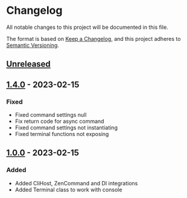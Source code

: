 # Changelog

All notable changes to this project will be documented in this file.

The format is based on [Keep a Changelog](https://keepachangelog.com/en/1.0.0/),
and this project adheres to [Semantic Versioning](https://semver.org/spec/v2.0.0.html).

## [Unreleased]

## [1.4.0] - 2023-02-15

### Fixed

- Fixed command settings null
- Fix return code for async command
- Fixed command settings not instantiating
- Fixed terminal functions not exposing

## [1.0.0] - 2023-02-15

### Added
- Added CliHost, ZenCommand and DI integrations
- Added Terminal class to work with console

[Unreleased]: https://github.com/ZenExtensions/spectre-console/compare/1.4.0...HEAD
[1.4.0]: https://github.com/ZenExtensions/spectre-console/compare/1.0.0...1.4.0
[1.0.0]: https://github.com/ZenExtensions/spectre-console/releases/tag/1.0.0